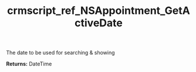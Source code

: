 ﻿---
title: crmscript_ref_NSAppointment_GetActiveDate
description: DateTime NSAppointment.GetActiveDate()
intellisense: NSAppointment.GetActiveDate
keywords: NSAppointment, GetActiveDate
so.topic: reference
---

The date to be used for searching & showing

**Returns:** DateTime


